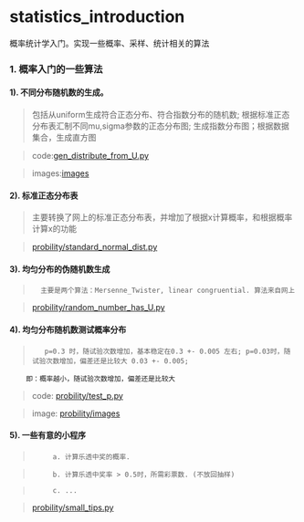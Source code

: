 # statistics_introduction
概率统计学入门。实现一些概率、采样、统计相关的算法

### 1. 概率入门的一些算法
####    1). 不同分布随机数的生成。

>  包括从uniform生成符合正态分布、符合指数分布的随机数; 根据标准正态分布表汇制不同mu,sigma参数的正态分布图; 生成指数分布图；根据数据集合，生成直方图

>   code:[gen_distribute_from_U.py](probility/gen_distribute_from_U.py)

>   images:[images](probility/images)

####    2). 标准正态分布表
>  主要转换了网上的标准正态分布表，并增加了根据x计算概率，和根据概率计算x的功能

>   [probility/standard_normal_dist.py](probility/standard_normal_dist.py)

####    3). 均匀分布的伪随机数生成
>       主要是两个算法：Mersenne_Twister, linear congruential. 算法来自网上

>   [probility/random_number_has_U.py](probility/random_number_has_U.py)

####    4). 均匀分布随机数测试概率分布
>        p=0.3 时，随试验次数增加，基本稳定在0.3 +- 0.005 左右; p=0.03时，随试验次数增加，偏差还是比较大 0.03 +- 0.005;
        即：概率越小，随试验次数增加，偏差还是比较大

>   code: [probility/test_p.py](probility/test_p.py)

>   image: [probility/images](probility/images)
 
####    5). 一些有意的小程序
>          a. 计算乐透中奖的概率.

>          b. 计算乐透中奖率 > 0.5时，所需彩票数. (不放回抽样)

>          c. ...

>   [probility/small_tips.py](probility/small_tips.py)    
